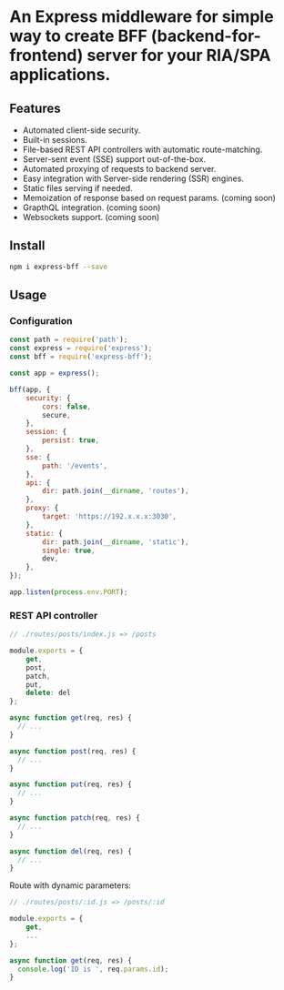 # An Express middleware for simple way to create BFF (backend-for-frontend) server for your RIA/SPA applications.

## Features

- Automated client-side security.
- Built-in sessions.
- File-based REST API controllers with automatic route-matching.
- Server-sent event (SSE) support out-of-the-box.
- Automated proxying of requests to backend server.
- Easy integration with Server-side rendering (SSR) engines.
- Static files serving if needed.
- Memoization of response based on request params. (coming soon)
- GrapthQL integration. (coming soon)
- Websockets support. (coming soon)

## Install

```bash
npm i express-bff --save
```

## Usage

### Configuration

```javascript
const path = require('path');
const express = require('express');
const bff = require('express-bff');

const app = express();

bff(app, {
    security: {
        cors: false,
        secure,
    },
    session: {
        persist: true,
    },
    sse: {
        path: '/events',
    },
    api: {
        dir: path.join(__dirname, 'routes'),
    },
    proxy: {
        target: 'https://192.x.x.x:3030',
    },
    static: {
        dir: path.join(__dirname, 'static'),
        single: true,
        dev,
    },
});

app.listen(process.env.PORT);
```

### REST API controller

```javascript
// ./routes/posts/index.js => /posts

module.exports = {
    get,
    post,
    patch,
    put,
    delete: del
};

async function get(req, res) {
  // ...
}

async function post(req, res) {
  // ...
}

async function put(req, res) {
  // ...
}

async function patch(req, res) {
  // ...
}

async function del(req, res) {
  // ...
}
```

Route with dynamic parameters:

```javascript
// ./routes/posts/:id.js => /posts/:id

module.exports = {
    get,
    ...
};

async function get(req, res) {
  console.log('ID is ', req.params.id);
}
```
